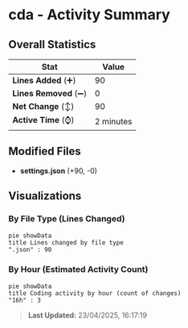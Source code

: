 # cda - Activity Summary 

## Overall Statistics

| Stat                   | Value                                                             |
| ---------------------- | ----------------------------------------------------------------- |
| **Lines Added** (➕)   | 90                                          |
| **Lines Removed** (➖) | 0                                        |
| **Net Change** (↕)    | 90                |
| **Active Time** (⌚)   | 2 minutes |


## Modified Files
- **settings.json** (+90, -0)

## Visualizations

### By File Type (Lines Changed)

```mermaid
pie showData
title Lines changed by file type
".json" : 90
```

### By Hour (Estimated Activity Count)

```mermaid
pie showData
title Coding activity by hour (count of changes)
"16h" : 3
```


> **Last Updated:** 23/04/2025, 16:17:19